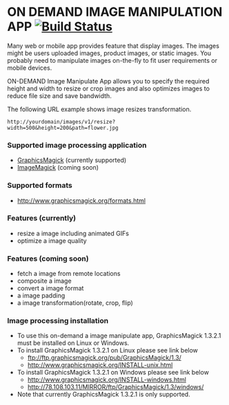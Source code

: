 # ON DEMAND IMAGE MANIPULATION APP [![Build Status](https://travis-ci.org/younggyuchun/on-demand-image-manipulation-webapp.svg?branch=master)](https://travis-ci.org/younggyuchun/on-demand-image-manipulation-webapp)
Many web or mobile app provides feature that display images. The images might be users uploaded images, product images, or static images. You probably need to manipulate images on-the-fly to fit user requirements or mobile devices.  

ON-DEMAND Image Manipulate App allows you to specify the required height and width to resize or crop images and also optimizes images to reduce file size and save bandwidth. 

The following URL example shows image resizes transformation.
```
http://yourdomain/images/v1/resize?width=500&height=200&path=flower.jpg
```

### Supported image processing application
- [GraphicsMagick](http://www.graphicsmagick.org/) (currently supported)
- [ImageMagick](http://imagemagick.org/script/index.php) (coming soon)


### Supported formats
- http://www.graphicsmagick.org/formats.html

### Features (currently)
- resize a image including animated GIFs
- optimize a image quality

### Features (coming soon)
- fetch a image from remote locations
- composite a image
- convert a image format
- a image padding
- a image transformation(rotate, crop, flip)

### Image processing installation
- To use this on-demand a image manipulate app, GraphicsMagick 1.3.2.1 must be installed on Linux or Windows.
- To install GraphicsMagick 1.3.2.1 on Linux please see link below 
  * ftp://ftp.graphicsmagick.org/pub/GraphicsMagick/1.3/
  * http://www.graphicsmagick.org/INSTALL-unix.html
- To install GraphicsMagick 1.3.2.1 on Windows please see link below 
  * http://www.graphicsmagick.org/INSTALL-windows.html
  * http://78.108.103.11/MIRROR/ftp/GraphicsMagick/1.3/windows/
- Note that currently GraphicsMagick 1.3.2.1 is only supported.
